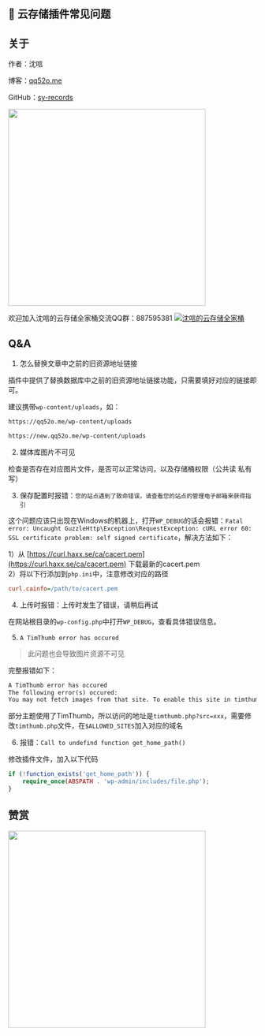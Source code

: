 ## 💾 云存储插件常见问题

## 关于

作者：沈唁

博客：[qq52o.me](https://qq52o.me)

GitHub：[sy-records](https://github.com/sy-records)

<img src="https://cdn.jsdelivr.net/gh/sy-records/staticfile/images/202012/wechat_white.png" width="400px">

欢迎加入沈唁的云存储全家桶交流QQ群：887595381 [![沈唁的云存储全家桶](https://img.shields.io/badge/QQ%E7%BE%A4-887595381-orange)](https://shang.qq.com/wpa/qunwpa?idkey=24d10d0c318118e5fe2f68a1a7e9f15a7cab40a879fc475849c3726f0d538894)

## Q&A

1. 怎么替换文章中之前的旧资源地址链接

插件中提供了替换数据库中之前的旧资源地址链接功能，只需要填好对应的链接即可。

建议携带`wp-content/uploads`，如：

```txt
https://qq52o.me/wp-content/uploads

https://new.qq52o.me/wp-content/uploads
```

2. 媒体库图片不可见

检查是否存在对应图片文件，是否可以正常访问，以及存储桶权限（公共读 私有写）

3. 保存配置时报错：`您的站点遇到了致命错误，请查看您的站点的管理电子邮箱来获得指引`

这个问题应该只出现在Windows的机器上，打开`WP_DEBUG`的话会报错：`Fatal error: Uncaught GuzzleHttp\Exception\RequestException: cURL error 60: SSL certificate problem: self signed certificate`，解决方法如下：

1）从 [https://curl.haxx.se/ca/cacert.pem](https://curl.haxx.se/ca/cacert.pem) 下载最新的cacert.pem  
2）将以下行添加到`php.ini`中，注意修改对应的路径

```ini
curl.cainfo=/path/to/cacert.pem
```

4. 上传时报错：上传时发生了错误，请稍后再试

在网站根目录的`wp-config.php`中打开`WP_DEBUG`，查看具体错误信息。

5. `A TimThumb error has occured`

> 此问题也会导致图片资源不可见

完整报错如下：

```txt
A TimThumb error has occured
The following error(s) occured:
You may not fetch images from that site. To enable this site in timthumb, you can either add it to $ALLOWED_SITES and set ALLOW_EXTERNAL=true. Or you can set ALLOW_ALL_EXTERNAL_SITES=true, depending on your security needs.
```

部分主题使用了TimThumb，所以访问的地址是`timthumb.php?src=xxx`，需要修改`timthumb.php`文件，在`$ALLOWED_SITES`加入对应的域名

6. 报错：`Call to undefind function get_home_path()`

修改插件文件，加入以下代码

```php
if (!function_exists('get_home_path')) {
    require_once(ABSPATH . 'wp-admin/includes/file.php');
}
```

## 赞赏

<img src="https://cdn.jsdelivr.net/gh/sy-records/staticfile/images/donate.png" width="400px">
